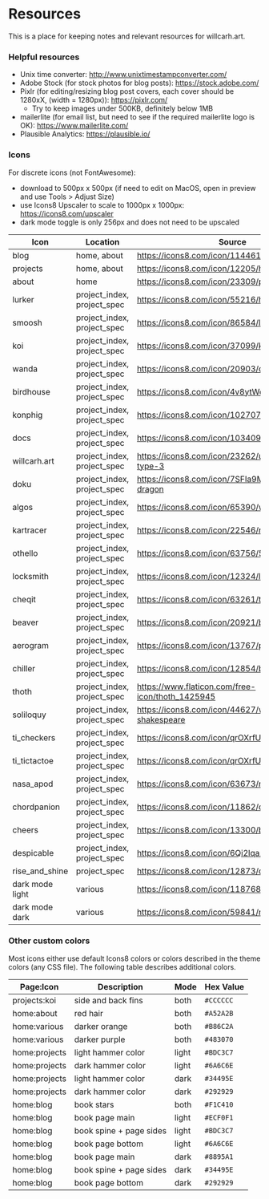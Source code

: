 # Resources
This is a place for keeping notes and relevant resources for willcarh.art.

### Helpful resources
* Unix time converter: http://www.unixtimestampconverter.com/
* Adobe Stock (for stock photos for blog posts): https://stock.adobe.com/
* Pixlr (for editing/resizing blog post covers, each cover should be 1280xX, (width = 1280px)): https://pixlr.com/
  * Try to keep images under 500KB, definitely below 1MB
* mailerlite (for email list, but need to see if the required mailerlite logo is OK): https://www.mailerlite.com/
* Plausible Analytics: https://plausible.io/

### Icons
For discrete icons (not FontAwesome):
  * download to 500px x 500px (if need to edit on MacOS, open in preview and use Tools > Adjust Size)
  * use Icons8 Upscaler to scale to 1000px x 1000px: https://icons8.com/upscaler
  * dark mode toggle is only 256px and does not need to be upscaled

| Icon | Location | Source |
|------|----------|--------|
| blog | home, about | https://icons8.com/icon/114461/story-book |
| projects | home, about | https://icons8.com/icon/12205/hammer |
| about | home | https://icons8.com/icon/23309/person |
| lurker | project_index, project_spec | https://icons8.com/icon/55216/hacker |
| smoosh | project_index, project_spec | https://icons8.com/icon/86584/lightning-bolt |
| koi | project_index, project_spec | https://icons8.com/icon/37099/koi-fish |
| wanda | project_index, project_spec | https://icons8.com/icon/20903/corgi |
| birdhouse | project_index, project_spec | https://icons8.com/icon/4v8ytWespwci/birdhouse |
| konphig | project_index, project_spec | https://icons8.com/icon/102707/gear |
| docs | project_index, project_spec | https://icons8.com/icon/103409/documents |
| willcarh.art | project_index, project_spec | https://icons8.com/icon/23262/user-male-skin-type-3 |
| doku | project_index, project_spec | https://icons8.com/icon/7SFIa9M06ZCg/year-of-dragon |
| algos | project_index, project_spec | https://icons8.com/icon/65390/willow |
| kartracer | project_index, project_spec | https://icons8.com/icon/22546/race-car |
| othello | project_index, project_spec | https://icons8.com/icon/63756/50-percents |
| locksmith | project_index, project_spec | https://icons8.com/icon/12324/lock |
| cheqit | project_index, project_spec | https://icons8.com/icon/63261/thumbs-up |
| beaver | project_index, project_spec | https://icons8.com/icon/20921/beaver |
| aerogram | project_index, project_spec | https://icons8.com/icon/13767/paper-plane |
| chiller | project_index, project_spec | https://icons8.com/icon/12854/beer-glass |
| thoth | project_index, project_spec | https://www.flaticon.com/free-icon/thoth_1425945 |
| soliloquy | project_index, project_spec | https://icons8.com/icon/44627/william-shakespeare |
| ti_checkers | project_index, project_spec | https://icons8.com/icon/qrOXrfUDKkOX/calculator |
| ti_tictactoe | project_index, project_spec | https://icons8.com/icon/qrOXrfUDKkOX/calculator |
| nasa_apod | project_index, project_spec | https://icons8.com/icon/63673/nasa |
| chordpanion | project_index, project_spec | https://icons8.com/icon/11862/classic-music |
| cheers | project_index, project_spec | https://icons8.com/icon/13300/beer |
| despicable | project_index, project_spec | https://icons8.com/icon/6Qi2lqa1q3CF/minion-2 |
| rise_and_shine | project_spec | https://icons8.com/icon/12873/cup |
| dark mode light | various | https://icons8.com/icon/118768/sunrise |
| dark mode dark | various | https://icons8.com/icon/59841/moon-symbol |

### Other custom colors
Most icons either use default Icons8 colors or colors described in the theme colors (any CSS file). The following table describes additional colors.

| Page:Icon | Description | Mode | Hex Value |
|-----------|-------------|------|-----------|
| projects:koi | side and back fins | both | `#CCCCCC` |
| home:about | red hair | both | `#A52A2B` |
| home:various | darker orange | both | `#B86C2A` |
| home:various | darker purple | both | `#483070` |
| home:projects | light hammer color | light| `#BDC3C7` |
| home:projects | dark hammer color | light | `#6A6C6E` |
| home:projects | light hammer color | dark | `#34495E` |
| home:projects | dark hammer color | dark | `#292929` |
| home:blog | book stars | both | `#F1C410` |
| home:blog | book page main | light | `#ECF0F1` |
| home:blog | book spine + page sides | light | `#BDC3C7` |
| home:blog | book page bottom | light | `#6A6C6E` |
| home:blog | book page main | dark | `#8895A1` |
| home:blog | book spine + page sides | dark | `#34495E` |
| home:blog | book page bottom | dark | `#292929` |
